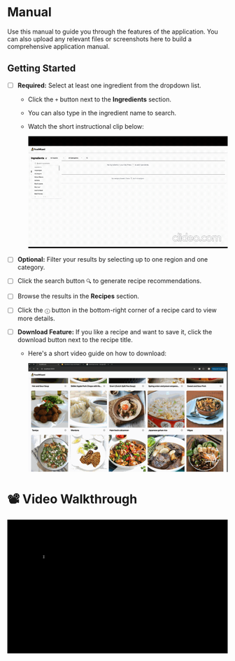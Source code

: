 # Manual

Use this manual to guide you through the features of the application. You can also upload any relevant files or screenshots here to build a comprehensive application manual.

## Getting Started

- [ ] **Required:** Select at least one ingredient from the dropdown list.
  - Click the `+` button next to the **Ingredients** section.
  - You can also type in the ingredient name to search.
  - Watch the short instructional clip below:

    <img src="../img/ingredient.gif" alt="ingredient instruction" width="650" />



- [ ] **Optional:** Filter your results by selecting up to one region and one category.


- [ ] Click the search button `🔍` to generate recipe recommendations.


- [ ] Browse the results in the **Recipes** section.


- [ ] Click the `ⓘ` button in the bottom-right corner of a recipe card to view more details.


- [ ] **Download Feature:** If you like a recipe and want to save it, click the download button next to the recipe title.
  - Here's a short video guide on how to download:

    <img src="../img/download.gif" alt="download instruction" width="650" />



# 📽️ Video Walkthrough
<img src="../img/foodwizard.gif" alt="Video Walkthrough" />
